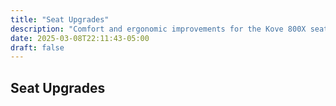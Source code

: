```yaml
---
title: "Seat Upgrades"
description: "Comfort and ergonomic improvements for the Kove 800X seat."
date: 2025-03-08T22:11:43-05:00
draft: false
---
```


## Seat Upgrades
